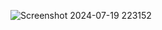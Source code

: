 ![Screenshot 2024-07-19 223152](https://github.com/user-attachments/assets/1225cc96-8fff-4c5c-aa25-37ac4731fd13)
